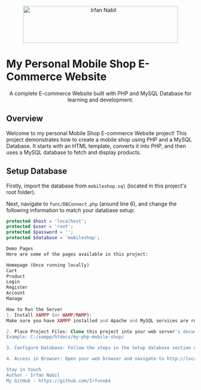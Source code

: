 <p align="center">
  <a href="https://cooltext.com"><img src="https://images.cooltext.com/5731610.png" width="414" height="98" alt="Irfan Nabil" /></a>
</p>

# My Personal Mobile Shop E-Commerce Website

<p align="center">
  A complete E-commerce Website built with PHP and MySQL Database for learning and development.
</p>

## Overview

Welcome to my personal Mobile Shop E-commerce Website project! This project demonstrates how to create a mobile shop using PHP and a MySQL Database. It starts with an HTML template, converts it into PHP, and then uses a MySQL database to fetch and display products.

## Setup Database

Firstly, import the database from `mobileshop.sql` (located in this project's root folder).

Next, navigate to `func/DBConnect.php` (around line 6), and change the following information to match your database setup:

```php
protected $host = 'localhost';
protected $user = 'root';
protected $password = '';
protected $database = 'mobileshop';

Demo Pages
Here are some of the pages available in this project:

Homepage (Once running locally)
Cart
Product
Login
Register
Account
Manage

How to Run the Server
1. Install XAMPP (or WAMP/MAMP): 
Make sure you have XAMPP installed and Apache and MySQL services are running.

2. Place Project Files: Clone this project into your web server's document root (e.g., C:/xampp/htdocs/ for XAMPP).
Example: C:/xampp/htdocs/my-php-mobile-shop/

3. Configure Database: Follow the steps in the Setup database section above.

4. Access in Browser: Open your web browser and navigate to http://localhost/<your_project_folder_name>/index.php (e.g., http://localhost/my-php-mobile-shop/index.php).

Stay in touch
Author - Irfan Nabil
My GitHub - https://github.com/Irfvnn64
